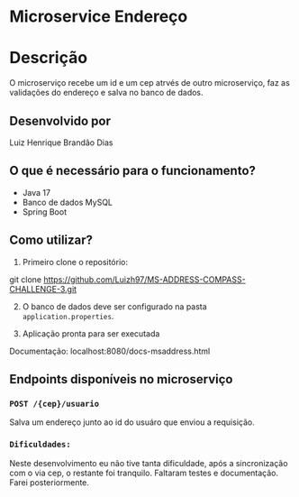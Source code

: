 # Microservice Endereço
 
# Descrição

O microserviço recebe um id e um cep atrvés de outro microserviço, faz as validações do endereço e salva no banco de dados.


## Desenvolvido por
Luiz Henrique Brandâo Dias
 
## O que é necessário para o funcionamento? 
 
- Java 17 
- Banco de dados MySQL
- Spring Boot
 
## Como utilizar?
 
1. Primeiro clone o repositório:

git clone https://github.com/Luizh97/MS-ADDRESS-COMPASS-CHALLENGE-3.git

2. O banco de dados deve ser configurado na pasta `application.properties`.
 
3. Aplicação pronta para ser executada
 
 
Documentação: localhost:8080/docs-msaddress.html
 
## Endpoints disponíveis no microserviço
 

 
### `POST /{cep}/usuario`
 
Salva um endereço junto ao id do usuáro que enviou a requisição.
 

 
### `Dificuldades:`

Neste desenvolvimento eu não tive tanta dificuldade, após a sincronização com o via cep, o restante foi tranquilo. Faltaram testes e documentação. Farei posteriormente.


